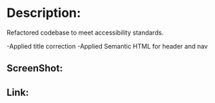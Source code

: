 # Description:
Refactored codebase to meet accessibility standards.

-Applied title correction
-Applied Semantic HTML for header and nav

## ScreenShot:

## Link:
